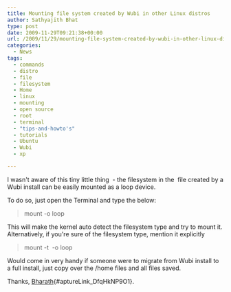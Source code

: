 ```yaml
---
title: Mounting file system created by Wubi in other Linux distros
author: Sathyajith Bhat
type: post
date: 2009-11-29T09:21:38+00:00
url: /2009/11/29/mounting-file-system-created-by-wubi-in-other-linux-distros/
categories:
  - News
tags:
  - commands
  - distro
  - file
  - filesystem
  - Home
  - linux
  - mounting
  - open source
  - root
  - terminal
  - "tips-and-howto's"
  - tutorials
  - Ubuntu
  - Wubi
  - xp

---
```

I wasn't aware of this tiny little thing  - the filesystem in the  file created by a Wubi install can be easily mounted as a loop device.

<!--more-->To do so, just open the Terminal and type the below:

> mount <path-to-wubi-root-disk> <path-to-where-it-should-be-mounted> -o loop

This will make the kernel auto detect the filesystem type and try to mount it. Alternatively, if you're sure of the filesystem type, mention it explicitly

> mount -t <fs-type> <path-to-wubi-root-disk> <path-to-where-it-should-be-mounted> -o loop

Would come in very handy if someone were to migrate from Wubi install to a full install, just copy over the /home files and all files saved.

Thanks, [Bharath][1]{#aptureLink_DfqHkNP9O1}.

 [1]: https://sathyasays.com/author/bharath/
